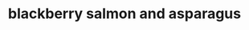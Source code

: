 ---
servings: 4 servings
notes:
directions: |-
  * Bring the broth to a simmer in a large skillet – i used a 12 inch skillet
  * As soon as the broth begins to simmer place the asparagus in the pan, lay the salmon fillets on top of the asparagus and sprinkle lightly with salt and pepper
  * Cover and simmer for about 8 minutes until liquid has almost completely evaporated
  * While the dish is simmering stir together the remaining ingredients
  * Remove skillet from heat
  * Spoon the blackberry mixture on to the salmon
  * Place skillet about 6 inches under the broiler for 2 minutes or so until blackberry glaze starts to bubble
  * Serve immediately
ingredients: |-
  * 1 cup low sodium vegetable broth
  * 1 pound thin asparagus spears thick end removed
  * 4 6-ounce skinless salmon pieces
  * 1/4 cup blackberry jam or preserves
  * 1 tablespoon olive oil
  * 1 tablespoon red wine vinegar
  * 1 teaspoon each smoked paprika and cumin
  * 1/4 teaspoon salt
rating: 4
ease: easy
category: main course
subcategory: fish
href: 'https://www.apronstringsblog.com/one-pot-blackberry-glazed-salmon-and-asparagus/'
totalTime: 20 mins
cookTime:
prepTime:
title: blackberry salmon and asparagus
path: /blackberry-salmon-and-asparagus
---